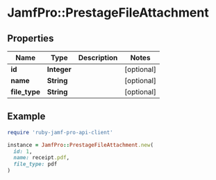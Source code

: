 # JamfPro::PrestageFileAttachment

## Properties

| Name | Type | Description | Notes |
| ---- | ---- | ----------- | ----- |
| **id** | **Integer** |  | [optional] |
| **name** | **String** |  | [optional] |
| **file_type** | **String** |  | [optional] |

## Example

```ruby
require 'ruby-jamf-pro-api-client'

instance = JamfPro::PrestageFileAttachment.new(
  id: 1,
  name: receipt.pdf,
  file_type: pdf
)
```


